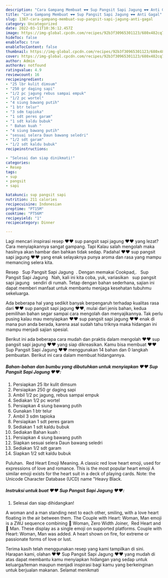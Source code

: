 ```yaml
---
description: "Cara Gampang Membuat ❤️❤️ Sup Pangsit Sapi Jagung ❤️❤️ Anti Gagal"
title: "Cara Gampang Membuat ❤️❤️ Sup Pangsit Sapi Jagung ❤️❤️ Anti Gagal"
slug: 1387-cara-gampang-membuat-sup-pangsit-sapi-jagung-anti-gagal
category: Uncategorized
date: 2022-03-11T10:36:12.457Z
image: https://img-global.cpcdn.com/recipes/92b3f30965301123/680x482cq70/sup-pangsit-sapi-jagung-foto-resep-utama.jpg
hideToc: false
enableToc: true
enableTocContent: false
thumbnail: https://img-global.cpcdn.com/recipes/92b3f30965301123/680x482cq70/sup-pangsit-sapi-jagung-foto-resep-utama.jpg
cover: https://img-global.cpcdn.com/recipes/92b3f30965301123/680x482cq70/sup-pangsit-sapi-jagung-foto-resep-utama.jpg
author: Admin
authorAv: notfound
ratingvalue: 4.9
reviewcount: 16
recipeingredient:
- "25 lbr kulit dimsum"
- "250 gr daging sapi"
- "1/2 pc jagung rebus sampai empuk"
- "1/2 pc wortel"
- "4 siung bawang putih"
- "1 btr telur"
- "3 sdm tapioka"
- "1 sdt peres garam"
- "1 sdt kaldu bubuk"
- " Bahan kuah "
- "4 siung bawang putih"
- "sesuai selera Daun bawang seledri"
- "1/2 sdt garam"
- "1/2 sdt kaldu bubuk"
recipeinstructions:

- "Selesai dan siap dinikmati!"
categories:
- Resep
tags:
- sup
- pangsit
- sapi

katakunci: sup pangsit sapi 
nutrition: 211 calories
recipecuisine: Indonesian
preptime: "PT15M"
cooktime: "PT56M"
recipeyield: "1"
recipecategory: Dinner

---
```



Lagi mencari inspirasi resep ❤️❤️ sup pangsit sapi jagung ❤️❤️ yang lezat? Cara menyiapkannya sangat gampang. Tapi Kalau salah mengolah maka hasilnya akan hambar dan bahkan tidak sedap. Padahal ❤️❤️ sup pangsit sapi jagung ❤️❤️ yang enak selayaknya punya aroma dan rasa yang mampu memancing selera kita.


Resep ️ ️ Sup Pangsit Sapi Jagung ️ ️. Dengan memakai Cookpad,. ️ ️ Sup Pangsit Sapi Jagung ️ ️ Nah, kali ini kita coba, yuk, variasikan ️ ️ sup pangsit sapi jagung ️ ️ sendiri di rumah. Tetap dengan bahan sederhana, sajian ini dapat memberi manfaat untuk membantu menjaga kesehatan tubuhmu sekeluarga.

Ada beberapa hal yang sedikit banyak berpengaruh terhadap kualitas rasa dari ❤️❤️ sup pangsit sapi jagung ❤️❤️, mulai dari jenis bahan, kedua pemilihan bahan segar sampai cara mengolah dan menyajikannya. Tak perlu pusing kalau mau menyiapkan ❤️❤️ sup pangsit sapi jagung ❤️❤️ enak di mana pun anda berada, karena asal sudah tahu triknya maka hidangan ini mampu menjadi sajian spesial.


Berikut ini ada beberapa cara mudah dan praktis dalam mengolah ❤️❤️ sup pangsit sapi jagung ❤️❤️ yang siap dikreasikan. Kamu bisa membuat ❤️❤️ Sup Pangsit Sapi Jagung ❤️❤️ menggunakan 14 bahan dan 0 langkah pembuatan. Berikut ini cara dalam membuat hidangannya.

<!--inarticleads1-->

##### Bahan-bahan dan bumbu yang dibutuhkan untuk menyiapkan ❤️❤️ Sup Pangsit Sapi Jagung ❤️❤️:

1. Persiapkan 25 lbr kulit dimsum
1. Persiapkan 250 gr daging sapi
1. Ambil 1/2 pc jagung, rebus sampai empuk
1. Sediakan 1/2 pc wortel
1. Persiapkan 4 siung bawang putih
1. Gunakan 1 btr telur
1. Ambil 3 sdm tapioka
1. Persiapkan 1 sdt peres garam
1. Sediakan 1 sdt kaldu bubuk
1. Sediakan  Bahan kuah :
1. Persiapkan 4 siung bawang putih
1. Siapkan sesuai selera Daun bawang seledri
1. Sediakan 1/2 sdt garam
1. Siapkan 1/2 sdt kaldu bubuk


Puluhan. ️ Red Heart Emoji Meaning. A classic red love heart emoji, used for expressions of love and romance. This is the most popular heart emoji A similar emoji exists for the heart suit in a deck of playing cards. Note: the Unicode Character Database (UCD) name &#34;Heavy Black. 

<!--inarticleads2-->

##### Instruksi untuk buat ❤️❤️ Sup Pangsit Sapi Jagung ❤️❤️:


1. Selesai dan siap dihidangkan!

A woman and a man standing next to each other, smiling, with a love heart floating in the air between them. The Couple with Heart: Woman, Man emoji is a ZWJ sequence combining 👩 Woman, Zero Width Joiner, ️ Red Heart and 👨 Man. These display as a single emoji on supported platforms. Couple with Heart: Woman, Man was added. A heart shown on fire, for extreme or passionate forms of love or lust. 

Terima kasih telah menggunakan resep yang kami tampilkan di sini. Harapan kami, olahan ❤️❤️ Sup Pangsit Sapi Jagung ❤️❤️ yang mudah di atas dapat membantu kamu menyiapkan hidangan yang sedap untuk keluarga/teman maupun menjadi inspirasi bagi kamu yang berkeinginan untuk berjualan makanan. Selamat menikmati
